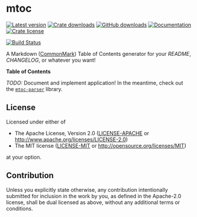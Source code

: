 # mtoc

[![Latest version][version-badge]][crate]
[![Crate downloads][crates-downloads-badge]][crate]
[![GitHub downloads][github-downloads-badge]][github-releases]
[![Documentation][docs-badge]][docs] [![Crate license][license-badge]][github]

[![Build Status][build-badge]][build]

A Markdown ([CommonMark]) Table of Contents generator for your _README_,
_CHANGELOG_, or whatever you want!

**Table of Contents**

<!-- toc -->

_TODO:_ Document and implement application! In the meantime, check out the
[`mtoc-parser`](mtoc-parser/README.md) library.

## License

Licensed under either of

- The Apache License, Version 2.0 ([LICENSE-APACHE][license-apachev2] or
  http://www.apache.org/licenses/LICENSE-2.0)
- The MIT license ([LICENSE-MIT][license-mit] or
  http://opensource.org/licenses/MIT)

at your option.

## Contribution

Unless you explicitly state otherwise, any contribution intentionally submitted
for inclusion in the work by you, as defined in the Apache-2.0 license, shall be
dual licensed as above, without any additional terms or conditions.

[build-badge]: https://api.cirrus-ci.com/github/fnichol/mtoc.svg
[build]: https://cirrus-ci.com/github/fnichol/mtoc
[commonmark]: https://commonmark.org/
[crate]: https://crates.io/crates/mtoc
[crates-downloads-badge]: https://img.shields.io/crates/d/mtoc.svg
[docs-badge]: https://docs.rs/mtoc/badge.svg
[docs]: https://docs.rs/mtoc
[github-downloads-badge]:
  https://img.shields.io/github/downloads/fnichol/mtoc/total.svg
[github-releases]: https://github.com/fnichol/mtoc/releases
[github]: https://github.com/fnichol/mtoc
[license-apachev2]: https://github.com/fnichol/mtoc/blob/master/LICENSE-APACHE
[license-badge]: https://img.shields.io/crates/l/mtoc.svg
[license-mit]: https://github.com/fnichol/mtoc/blob/master/LICENSE-MIT
[version-badge]: https://img.shields.io/crates/v/mtoc.svg
